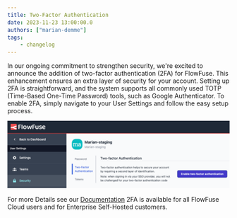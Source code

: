 ```yaml
---
title: Two-Factor Authentication
date: 2023-11-23 13:00:00.0
authors: ["marian-demme"]
tags:
    - changelog
---
```


In our ongoing commitment to strengthen security, we're excited to announce the addition of two-factor authentication (2FA) for FlowFuse. This enhancement ensures an extra layer of security for your account. Setting up 2FA is straightforward, and the system supports all commonly used TOTP (Time-Based One-Time Password) tools, such as Google Authenticator. To enable 2FA, simply navigate to your User Settings and follow the easy setup process.

![Config 2FA](./images/2fa.png)

For more Details see our [Documentation](/docs/user/user-settings/)
2FA is available for all FlowFuse Cloud users and for Enterprise Self-Hosted customers.